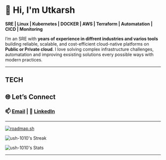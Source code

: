 # 👋 Hi, I'm Utkarsh
__SRE | Linux | Kubernetes | DOCKER | AWS | Terraform | Automatation | CICD | Monitoring__

I’m an SRE with __years of experience in diffrent industries and varios tools__ building reliable, scalable, and cost-efficient cloud-native platforms on **Public or Private cloud**.
I love solving complex infrastructure challenges, automatation and improving exsisting solutions every possible ways with modern practices.

---
## TECH

## 🌐 Let’s Connect  
### 📫 [Email](mailto:utkrm24@gmail.com) | 💼 [LinkedIn](www.linkedin.com/in/utkarsh-sre)
---

[![roadmap.sh](https://roadmap.sh/card/wide/67b62c1098abd86c99843111?variant=dark&roadmaps=devops%2Ckubernetes%2Cterraform)](https://roadmap.sh)

![ush-1010's Streak](https://github-readme-streak-stats.herokuapp.com/?user=ush-1010&theme=tokyonight&hide_border=false)

![ush-1010's Stats](https://github-readme-stats.vercel.app/api?username=ush-1010&theme=tokyonight&show_icons=true&hide_border=false&count_private=false)

---



